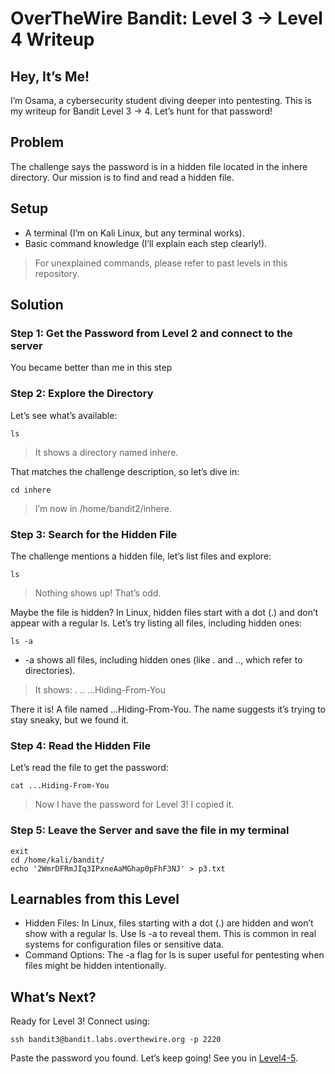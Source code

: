 # OverTheWire Bandit: Level 3 → Level 4 Writeup

## Hey, It’s Me!
I’m Osama, a cybersecurity student diving deeper into pentesting. This is my writeup for Bandit Level 3 → 4. Let’s hunt for that password!

## Problem
The challenge says the password is in a hidden file located in the inhere directory. Our mission is to find and read a hidden file.

## Setup
- A terminal (I’m on Kali Linux, but any terminal works).
- Basic command knowledge (I’ll explain each step clearly!).
> For unexplained commands, please refer to past levels in this repository.

## Solution
### Step 1: Get the Password from Level 2 and connect to the server
You became better than me in this step

### Step 2: Explore the Directory
Let’s see what’s available:
```
ls
```
> It shows a directory named inhere.

That matches the challenge description, so let’s dive in:
```
cd inhere
```
> I’m now in /home/bandit2/inhere.

### Step 3: Search for the Hidden File
The challenge mentions a hidden file, let’s list files and explore:
```
ls
```
> Nothing shows up! That’s odd.

Maybe the file is hidden? In Linux, hidden files start with a dot (.) and don’t appear with a regular ls. Let’s try listing all files, including hidden ones:
```
ls -a
```
- -a shows all files, including hidden ones (like . and .., which refer to directories).
> It shows: . .. ...Hiding-From-You

There it is! A file named ...Hiding-From-You. The name suggests it’s trying to stay sneaky, but we found it.

### Step 4: Read the Hidden File
Let’s read the file to get the password:
```
cat ...Hiding-From-You
```
> Now I have the password for Level 3! I copied it.

### Step 5: Leave the Server and save the file in my terminal
```
exit
cd /home/kali/bandit/
echo '2WmrDFRmJIq3IPxneAaMGhap0pFhF3NJ' > p3.txt
```

## Learnables from this Level
- Hidden Files: In Linux, files starting with a dot (.) are hidden and won’t show with a regular ls. Use ls -a to reveal them. This is common in real systems for configuration files or sensitive data.
- Command Options: The -a flag for ls is super useful for pentesting when files might be hidden intentionally.

## What’s Next?
Ready for Level 3! Connect using:
```
ssh bandit3@bandit.labs.overthewire.org -p 2220
```
Paste the password you found. Let’s keep going! See you in [Level4-5](Level4-5.md).
